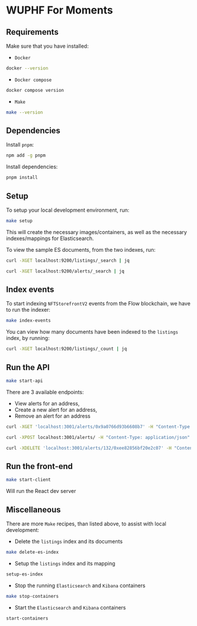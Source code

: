 # WUPHF For Moments

## Requirements

Make sure that you have installed:

- `Docker`

```bash
docker --version
```

- `Docker compose`

```bash
docker compose version
```

- `Make`

```bash
make --version
```

## Dependencies

Install `pnpm`:

```bash
npm add -g pnpm
```

Install dependencies:

```bash
pnpm install
```

## Setup

To setup your local development environment, run:

```bash
make setup
```

This will create the necessary images/containers, as well as the necessary indexes/mappings for Elasticsearch.

To view the sample ES documents, from the two indexes, run:

```bash
curl -XGET localhost:9200/listings/_search | jq

curl -XGET localhost:9200/alerts/_search | jq
```

## Index events

To start indexing `NFTStorefrontV2` events from the Flow blockchain, we have to run the indexer:

```bash
make index-events
```

You can view how many documents have been indexed to the `listings` index, by running:

```bash
curl -XGET localhost:9200/listings/_count | jq
```

## Run the API

```bash
make start-api
```

There are 3 available endpoints:

- View alerts for an address,
- Create a new alert for an address,
- Remove an alert for an address

```bash
curl -XGET 'localhost:3001/alerts/0x9a0766d93b6608b7' -H "Content-Type: application/json" | jq

curl -XPOST localhost:3001/alerts/ -H "Content-Type: application/json" -d @packages/elastic/alerts-document-2.json

curl -XDELETE 'localhost:3001/alerts/132/0xee82856bf20e2c07' -H "Content-Type: application/json"
```

## Run the front-end

```bash
make start-client
```

Will run the React dev server

## Miscellaneous

There are more `Make` recipes, than listed above, to assist with local development:

- Delete the `listings` index and its documents

```bash
make delete-es-index
```

- Setup the `listings` index and its mapping

```bash
setup-es-index
```

- Stop the running `Elasticsearch` and `Kibana` containers

```bash
make stop-containers
```

- Start the `Elasticsearch` and `Kibana` containers

```bash
start-containers
```
